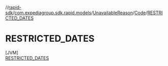 //[rapid-sdk](../../../../../index.md)/[com.expediagroup.sdk.rapid.models](../../../index.md)/[UnavailableReason](../../index.md)/[Code](../index.md)/[RESTRICTED_DATES](index.md)

# RESTRICTED_DATES

[JVM]\
[RESTRICTED_DATES](index.md)
